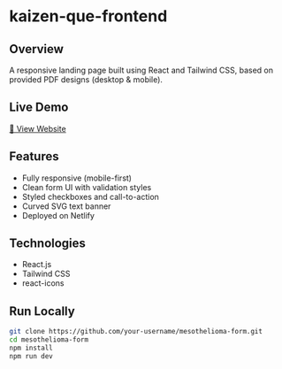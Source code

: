 # kaizen-que-frontend

## Overview
A responsive landing page built using React and Tailwind CSS, based on provided PDF designs (desktop & mobile).

## Live Demo
[🔗 View Website](https://kaizen-que-frontend.vercel.app)

## Features
- Fully responsive (mobile-first)
- Clean form UI with validation styles
- Styled checkboxes and call-to-action
- Curved SVG text banner
- Deployed on Netlify

## Technologies
- React.js
- Tailwind CSS
- react-icons

## Run Locally

```bash
git clone https://github.com/your-username/mesothelioma-form.git
cd mesothelioma-form
npm install
npm run dev
